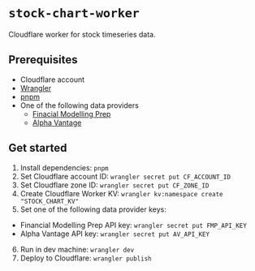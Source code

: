 # `stock-chart-worker`

Cloudflare worker for stock timeseries data.

## Prerequisites

- Cloudflare account
- [Wrangler](https://developers.cloudflare.com/workers/cli-wrangler)
- [pnpm](https://pnpm.io)
- One of the following data providers
  - [Finacial Modelling Prep](https://site.financialmodelingprep.com/developer/docs)
  - [Alpha Vantage](https://www.alphavantage.co)

## Get started

1. Install dependencies: `pnpm`
2. Set Cloudflare account ID: `wrangler secret put CF_ACCOUNT_ID`
3. Set Cloudflare zone ID: `wrangler secret put CF_ZONE_ID`
4. Create Cloudflare Worker KV: `wrangler kv:namespace create "STOCK_CHART_KV"`
5. Set one of the following data provider keys:

- Financial Modelling Prep API key: `wrangler secret put FMP_API_KEY`
- Alpha Vantage API key: `wrangler secret put AV_API_KEY`

6. Run in dev machine: `wrangler dev`
7. Deploy to Cloudflare: `wrangler publish`
